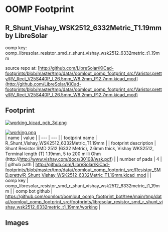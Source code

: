 # OOMP Footprint  
## R_Shunt_Vishay_WSK2512_6332Metric_T1.19mm  by LibreSolar  
  
oomp key: oomp_libresolar_resistor_smd_r_shunt_vishay_wsk2512_6332metric_t1_19mm  
  
source repo at: [http://github.com/LibreSolar/KiCad-footprints/blob/master/tmp/data//oomlout_oomp_footprint_src/Varistor.pretty/RV_Rect_V25S440P_L26.5mm_W8.2mm_P12.7mm.kicad_mod](http://github.com/LibreSolar/KiCad-footprints/blob/master/tmp/data//oomlout_oomp_footprint_src/Varistor.pretty/RV_Rect_V25S440P_L26.5mm_W8.2mm_P12.7mm.kicad_mod)  
## Footprint  
  
[![working_kicad_pcb_3d.png](working_kicad_pcb_3d_600.png)](working_kicad_pcb_3d.png)  
  
[![working.png](working_600.png)](working.png)  
| name | value | 
| --- | --- | 
| footprint name | R_Shunt_Vishay_WSK2512_6332Metric_T1.19mm | 
| footprint description | Shunt Resistor SMD 2512 (6332 Metric), 2.6mm thick, Vishay WKS2512, Terminal length (T) 1.19mm, 5 to 200 milli Ohm (http://http://www.vishay.com/docs/30108/wsk.pdf) | 
| number of pads | 4 | 
| github path | http://github.com/LibreSolar/KiCad-footprints/blob/master/tmp/data//oomlout_oomp_footprint_src/Resistor_SMD.pretty/R_Shunt_Vishay_WSK2512_6332Metric_T1.19mm.kicad_mod | 
| oomp key | oomp_libresolar_resistor_smd_r_shunt_vishay_wsk2512_6332metric_t1_19mm | 
| oomp bot github | https://github.com/oomlout/oomlout_oomp_footprint_bot/tree/main/tmp/data//oomlout_oomp_footprint_src/footprints/libresolar_resistor_smd_r_shunt_vishay_wsk2512_6332metric_t1_19mm/working | 
## Images  
